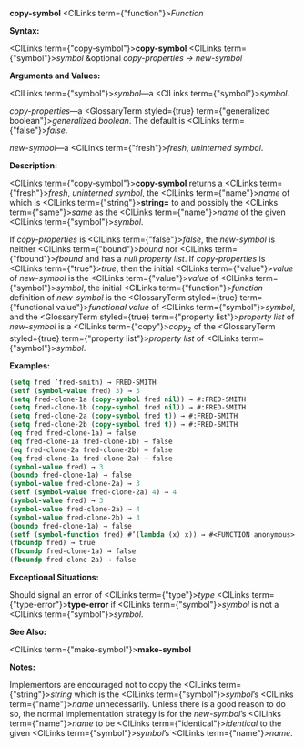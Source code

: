 **copy-symbol** <ClLinks  term={"function"}><i>Function</i></ClLinks> 



**Syntax:** 



<ClLinks  term={"copy-symbol"}><b>copy-symbol</b></ClLinks> <ClLinks  term={"symbol"}><i>symbol</i></ClLinks> &amp;optional *copy-properties → new-symbol* 



**Arguments and Values:** 



<ClLinks  term={"symbol"}><i>symbol</i></ClLinks>—a <ClLinks  term={"symbol"}><i>symbol</i></ClLinks>. 



*copy-properties*—a <GlossaryTerm styled={true} term={"generalized boolean"}><i>generalized boolean</i></GlossaryTerm>. The default is <ClLinks  term={"false"}><i>false</i></ClLinks>. 



*new-symbol*—a <ClLinks  term={"fresh"}><i>fresh</i></ClLinks>, *uninterned symbol*. 



**Description:** 



<ClLinks  term={"copy-symbol"}><b>copy-symbol</b></ClLinks> returns a <ClLinks  term={"fresh"}><i>fresh</i></ClLinks>, *uninterned symbol*, the <ClLinks  term={"name"}><i>name</i></ClLinks> of which is <ClLinks  term={"string"}><b>string=</b></ClLinks> to and possibly the <ClLinks  term={"same"}><i>same</i></ClLinks> as the <ClLinks  term={"name"}><i>name</i></ClLinks> of the given <ClLinks  term={"symbol"}><i>symbol</i></ClLinks>. 



If *copy-properties* is <ClLinks  term={"false"}><i>false</i></ClLinks>, the *new-symbol* is neither <ClLinks  term={"bound"}><i>bound</i></ClLinks> nor <ClLinks  term={"fbound"}><i>fbound</i></ClLinks> and has a *null property list*. If *copy-properties* is <ClLinks  term={"true"}><i>true</i></ClLinks>, then the initial <ClLinks  term={"value"}><i>value</i></ClLinks> of *new-symbol* is the <ClLinks  term={"value"}><i>value</i></ClLinks> of <ClLinks  term={"symbol"}><i>symbol</i></ClLinks>, the initial <ClLinks  term={"function"}><i>function</i></ClLinks> definition of *new-symbol* is the <GlossaryTerm styled={true} term={"functional value"}><i>functional value</i></GlossaryTerm> of <ClLinks  term={"symbol"}><i>symbol</i></ClLinks>, and the <GlossaryTerm styled={true} term={"property list"}><i>property list</i></GlossaryTerm> of *new-symbol* is a <ClLinks  term={"copy"}><i>copy</i></ClLinks><sub>2</sub> of the <GlossaryTerm styled={true} term={"property list"}><i>property list</i></GlossaryTerm> of <ClLinks  term={"symbol"}><i>symbol</i></ClLinks>. 



**Examples:**
```lisp
(setq fred ’fred-smith) → FRED-SMITH 
(setf (symbol-value fred) 3) → 3 
(setq fred-clone-1a (copy-symbol fred nil)) → #:FRED-SMITH 
(setq fred-clone-1b (copy-symbol fred nil)) → #:FRED-SMITH 
(setq fred-clone-2a (copy-symbol fred t)) → #:FRED-SMITH 
(setq fred-clone-2b (copy-symbol fred t)) → #:FRED-SMITH 
(eq fred fred-clone-1a) → false 
(eq fred-clone-1a fred-clone-1b) → false 
(eq fred-clone-2a fred-clone-2b) → false 
(eq fred-clone-1a fred-clone-2a) → false 
(symbol-value fred) → 3 
(boundp fred-clone-1a) → false 
(symbol-value fred-clone-2a) → 3 
(setf (symbol-value fred-clone-2a) 4) → 4 
(symbol-value fred) → 3 
(symbol-value fred-clone-2a) → 4 
(symbol-value fred-clone-2b) → 3 
(boundp fred-clone-1a) → false 
(setf (symbol-function fred) #’(lambda (x) x)) → #<FUNCTION anonymous> 
(fboundp fred) → true 
(fboundp fred-clone-1a) → false 
(fboundp fred-clone-2a) → false 


```
**Exceptional Situations:** 



Should signal an error of <ClLinks  term={"type"}><i>type</i></ClLinks> <ClLinks  term={"type-error"}><b>type-error</b></ClLinks> if <ClLinks  term={"symbol"}><i>symbol</i></ClLinks> is not a <ClLinks  term={"symbol"}><i>symbol</i></ClLinks>. 



**See Also:** 



<ClLinks  term={"make-symbol"}><b>make-symbol</b></ClLinks> 



**Notes:** 



Implementors are encouraged not to copy the <ClLinks  term={"string"}><i>string</i></ClLinks> which is the <ClLinks  term={"symbol"}><i>symbol</i></ClLinks>’s <ClLinks  term={"name"}><i>name</i></ClLinks> unnecessarily. Unless there is a good reason to do so, the normal implementation strategy is for the *new-symbol*’s <ClLinks  term={"name"}><i>name</i></ClLinks> to be <ClLinks  term={"identical"}><i>identical</i></ClLinks> to the given <ClLinks  term={"symbol"}><i>symbol</i></ClLinks>’s <ClLinks  term={"name"}><i>name</i></ClLinks>. 



